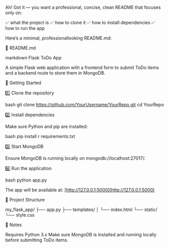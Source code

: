 Ah! Got it — you want a professional, concise, clean README that focuses only on:

✅ what the project is
✅ how to clone it
✅ how to install dependencies
✅ how to run the app

Here’s a minimal, professionallooking README.md:



 📄 README.md

markdown
 Flask ToDo App

A simple Flask web application with a frontend form to submit ToDo items and a backend route to store them in MongoDB.

 🚀 Getting Started

 1️⃣ Clone the repository

bash
git clone https://github.com/YourUsername/YourRepo.git
cd YourRepo


 2️⃣ Install dependencies

Make sure Python and pip are installed:

bash
pip install r requirements.txt


 3️⃣ Start MongoDB

Ensure MongoDB is running locally on mongodb://localhost:27017/.

 4️⃣ Run the application

bash
python app.py


The app will be available at: [http://127.0.0.1:5000](http://127.0.0.1:5000)



 📝 Project Structure


my_flask_app/
├── app.py
├── templates/
│   └── index.html
└── static/
    └── style.css




 📌 Notes

 Requires Python 3.x
 Make sure MongoDB is installed and running locally before submitting ToDo items.



